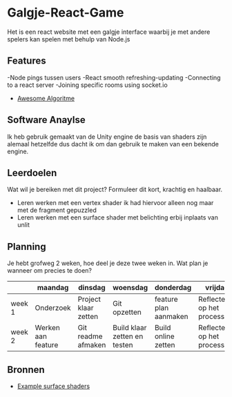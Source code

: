 # Galgje-React-Game

Het is een react website met een galgje interface waarbij je met andere spelers kan spelen met behulp van Node.js 

## Features
-Node pings tussen users
-React smooth refreshing-updating
-Connecting to a react server
-Joining specific rooms using socket.io

- [Awesome Algoritme](link)

## Software Anaylse 
Ik heb gebruik gemaakt van de Unity engine de basis van shaders zijn alemaal hetzelfde dus dacht ik om dan gebruik te maken van een bekende engine. 

## Leerdoelen 
Wat wil je bereiken met dit project? Formuleer dit kort, krachtig en haalbaar.
- Leren werken met een vertex shader ik had hiervoor alleen nog maar met de fragment gepuzzled
- Leren werken met een surface shader met belichting erbij inplaats van unlit

## Planning 
Je hebt grofweg 2 weken, hoe deel je deze twee weken in. Wat plan je wanneer om precies te doen?

| | maandag | dinsdag | woensdag | donderdag | vrijdag |
| --- | --- | --- | --- | --- | --- |
|week 1 | Onderzoek | Project klaar zetten | Git opzetten | feature plan aanmaken | Reflecteren op het process |
|week 2 | Werken aan feature | Git readme afmaken | Build klaar zetten en testen | Build online zetten | Reflecteren op het process |

## Bronnen

- [Example surface shaders](https://docs.unity3d.com/Manual/SL-SurfaceShaderExamples.html)
